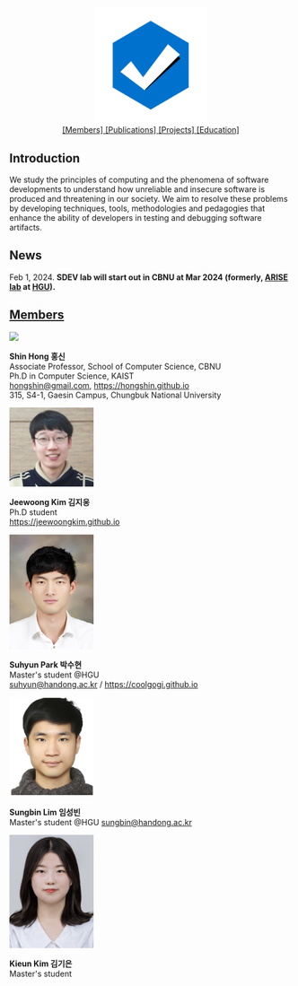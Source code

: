 <!-- Software Development and Verification Methodologies Lab -->

<!-- Software Development Methodologies and Verification Research Lab
----
School of Computer Science, Chungbuk National University (CBNU)
-->

<p style="text-align:center;">
    <img src="sdev-010.png" width=200/> <br>
    <a href="https://sdevlab.github.io/#members"> [Members]  </a>
    <a href="https://hongshin.github.io/publications"> [Publications] </a>
    <a href="https://hongshin.github.io/projects"> [Projects]  </a>
    <a href="https://hongshin.github.io/teaching"> [Education] </a>
</p>

<!--
[\[Members\]](index.md#members)  [\[\]](
) [\[Projects\]](https://hongshin.github.io/projects/) [\[Education\]](https://hongshin.github.io/teaching/)
-->

Introduction
----

We study the principles of computing and the phenomena of software developments to understand how unreliable and insecure software is produced and threatening in our society. We aim to resolve these problems by developing techniques, tools, methodologies and pedagogies that enhance the ability of developers in testing and debugging software artifacts.


News
-----
Feb 1, 2024. **SDEV lab will start out in CBNU at Mar 2024 (formerly, [ARISE lab](http://sites.google.com/view/arise-handong) at [HGU](http://handong.edu)).**


[Members](#members)
----
<img src="https://hongshin.github.io/assets/img/shin.jpg" width="150"/>

**Shin Hong  홍신** <br>
Associate Professor, School of Computer Science, CBNU <br>
Ph.D in Computer Science, KAIST <br>
hongshin@gmail.com,  https://hongshin.github.io <br>
315, S4-1, Gaesin Campus, Chungbuk National University

<img src="members/jeewoong.jpg" width="150"/>

**Jeewoong Kim 김지웅** <br>
Ph.D student<br>
https://jeewoongkim.github.io

<img src="members/suhyun.jpg"
width="150"/>

**Suhyun Park 박수현** <br>
Master's student @HGU <br>
suhyun@handong.ac.kr / https://coolgogi.github.io

<img src="members/sungbin.jpg" width=150/>

**Sungbin Lim 임성빈** <br>
Master's student @HGU
sungbin@handong.ac.kr 

<img src="members/kieun.jpg" width=150 />

**Kieun Kim 김기은** <br>
Master's student 
